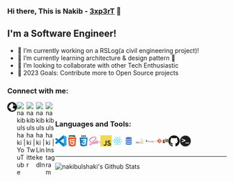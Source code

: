 ### Hi there, This is Nakib -  [3xp3rT][website] 👋

## I'm a Software Engineer!
- 🔭 I’m currently working on a RSLog(a civil engineering project)!
- 🌱 I’m currently learning architecture & design pattern  🤣
- 👯 I’m looking to collaborate with other Tech Enthusiastic 
- 🥅 2023 Goals: Contribute more to Open Source projects

### Connect with me:

[<img align="left" alt="nakibulshaki.com" width="22px" src="https://raw.githubusercontent.com/iconic/open-iconic/master/svg/globe.svg" />][website]
[<img align="left" alt="nakibulshaki | YouTube" width="22px" src="https://cdn.jsdelivr.net/npm/simple-icons@v3/icons/youtube.svg" />][YouTube]
[<img align="left" alt="nakibulshaki | Twitter" width="22px" src="https://cdn.jsdelivr.net/npm/simple-icons@v3/icons/twitter.svg" />][twitter]
[<img align="left" alt="nakibulshaki | LinkedIn" width="22px" src="https://cdn.jsdelivr.net/npm/simple-icons@v3/icons/linkedin.svg" />][LinkedIn]
[<img align="left" alt="nakibulshaki | Instagram" width="22px" src="https://cdn.jsdelivr.net/npm/simple-icons@v3/icons/instagram.svg" />][Instagram]

<br />

### Languages and Tools:

[<img align="left" alt="Visual Studio Code" width="26px" src="https://raw.githubusercontent.com/github/explore/80688e429a7d4ef2fca1e82350fe8e3517d3494d/topics/visual-studio-code/visual-studio-code.png" />][Link]
[<img align="left" alt="HTML5" width="26px" src="https://raw.githubusercontent.com/github/explore/80688e429a7d4ef2fca1e82350fe8e3517d3494d/topics/html/html.png" />][Link]
[<img align="left" alt="CSS3" width="26px" src="https://raw.githubusercontent.com/github/explore/80688e429a7d4ef2fca1e82350fe8e3517d3494d/topics/css/css.png" />][Link]
[<img align="left" alt="Sass" width="26px" src="https://raw.githubusercontent.com/github/explore/80688e429a7d4ef2fca1e82350fe8e3517d3494d/topics/sass/sass.png" />][Link]
[<img align="left" alt="JavaScript" width="26px" src="https://raw.githubusercontent.com/github/explore/80688e429a7d4ef2fca1e82350fe8e3517d3494d/topics/javascript/javascript.png" />][Link]
[<img align="left" alt="React" width="26px" src="https://raw.githubusercontent.com/github/explore/80688e429a7d4ef2fca1e82350fe8e3517d3494d/topics/react/react.png" />][Link]
[<img align="left" alt="SQL" width="26px" src="https://raw.githubusercontent.com/github/explore/80688e429a7d4ef2fca1e82350fe8e3517d3494d/topics/sql/sql.png" />][Link]
[<img align="left" alt="MySQL" width="26px" src="https://raw.githubusercontent.com/github/explore/80688e429a7d4ef2fca1e82350fe8e3517d3494d/topics/mysql/mysql.png" />][Link]
[<img align="left" alt="MongoDB" width="26px" src="https://raw.githubusercontent.com/github/explore/80688e429a7d4ef2fca1e82350fe8e3517d3494d/topics/mongodb/mongodb.png" />][Link]
[<img align="left" alt="Git" width="26px" src="https://raw.githubusercontent.com/github/explore/80688e429a7d4ef2fca1e82350fe8e3517d3494d/topics/git/git.png" />][Link]
[<img align="left" alt="GitHub" width="26px" src="https://raw.githubusercontent.com/github/explore/78df643247d429f6cc873026c0622819ad797942/topics/github/github.png" />][Link]

[<img align="left" alt="HTML5" width="26px" src="https://raw.githubusercontent.com/github/explore/80688e429a7d4ef2fca1e82350fe8e3517d3494d/topics/terminal/terminal.png" />][Link]

<br />
<br />

---



<img align="left" alt="nakibulshaki's Github Stats" src="https://github-readme-stats.vercel.app/api?username=3xp3rT&show_icons=true&hide_border=true" />

[website]: https://nakibulshaki.com
[twitter]: https://www.youtube.com/channel/UC8GZ2GeYgmNTTfczVvR6xRA
[youtube]: https://youtube.com/nakibulshaki
[instagram]: https://instagram.com/nakibulshaki
[linkedin]: https://linkedin.com/in/nakibulshaki
[Link]:https://nakibulshaki.com
